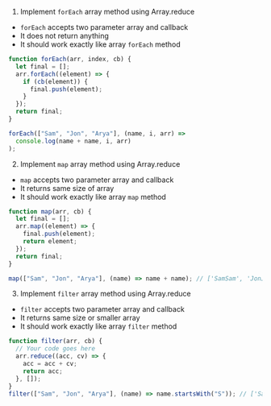 1. Implement `forEach` array method using Array.reduce

- `forEach` accepts two parameter array and callback
- It does not return anything
- It should work exactly like array `forEach` method

```js
function forEach(arr, index, cb) {
  let final = [];
  arr.forEach((element) => {
    if (cb(element)) {
      final.push(element);
    }
  });
  return final;
}

forEach(["Sam", "Jon", "Arya"], (name, i, arr) =>
  console.log(name + name, i, arr)
);
```

2. Implement `map` array method using Array.reduce

- `map` accepts two parameter array and callback
- It returns same size of array
- It should work exactly like array `map` method

```js
function map(arr, cb) {
  let final = [];
  arr.map((element) => {
    final.push(element);
    return element;
  });
  return final;
}

map(["Sam", "Jon", "Arya"], (name) => name + name); // ['SamSam', 'JonJon', 'AryaArya']
```

3. Implement `filter` array method using Array.reduce

- `filter` accepts two parameter array and callback
- It returns same size or smaller array
- It should work exactly like array `filter` method

```js
function filter(arr, cb) {
  // Your code goes here
  arr.reduce((acc, cv) => {
    acc = acc + cv;
    return acc;
  }, []);
}
filter(["Sam", "Jon", "Arya"], (name) => name.startsWith("S")); // ['Sam']
```
